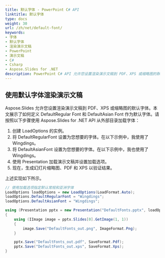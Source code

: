 ```yaml
---
title: 默认字体 - PowerPoint C# API
linktitle: 默认字体
type: docs
weight: 30
url: /zh/net/default-font/
keywords: 
- 字体
- 默认字体
- 渲染演示文稿
- PowerPoint
- 演示文稿
- C#
- Csharp
- Aspose.Slides for .NET
description: PowerPoint C# API 允许您设置渲染演示文稿到 PDF、XPS 或缩略图的默认字体
---
```


## **使用默认字体渲染演示文稿**
Aspose.Slides 允许您设置渲染演示文稿到 PDF、XPS 或缩略图的默认字体。本文展示了如何定义 DefaultRegular Font 和 DefaultAsian Font 作为默认字体。请按照以下步骤使用 Aspose.Slides for .NET API 从外部目录加载字体：

1. 创建 LoadOptions 的实例。
1. 将 DefaultRegularFont 设置为您想要的字体。在以下示例中，我使用了 Wingdings。
1. 将 DefaultAsianFont 设置为您想要的字体。在以下示例中，我也使用了 Wingdings。
1. 使用 Presentation 加载演示文稿并设置加载选项。
1. 现在，生成幻灯片缩略图、PDF 和 XPS 以验证结果。

上述实现如下所示。

```c#
// 使用加载选项指定默认常规和亚洲字体
LoadOptions loadOptions = new LoadOptions(LoadFormat.Auto);
loadOptions.DefaultRegularFont = "Wingdings";
loadOptions.DefaultAsianFont = "Wingdings";

using (Presentation pptx = new Presentation("DefaultFonts.pptx", loadOptions))
{
    using (IImage image = pptx.Slides[0].GetImage(1, 1))
    {
        image.Save("DefaultFonts_out.png", ImageFormat.Png);
    }

    pptx.Save("DefaultFonts_out.pdf", SaveFormat.Pdf);
    pptx.Save("DefaultFonts_out.xps", SaveFormat.Xps);
}
```